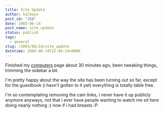```yaml
---
title: Site Update
author: halkeye
post_id: "358"
date: 2003-06-14
post_name: site_update
status: publish
tags:
  - general
slug: /2003/06/14/site_update
datetime: 2003-06-14T22:46:14+0800
---
```


Finished my [computers](/computers/) page about 30 minutes ago, been tweaking things, trimming the sidebar a bit.

I'm pretty happy about the way the site has been turning out so far, except for the guestbook (i havn't gotten to it yet) everything is totally table free.

I'm so contemplating removing the cam links, i never have it up publicly anymore anyways, not that i ever have people wanting to watch me sit here doing nearly nothing :) now if i had breasts :P
